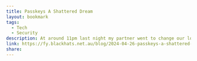 ```yaml
---
title: Passkeys A Shattered Dream
layout: bookmark
tags:
  - Tech
  - Security
description: At around 11pm last night my partner went to change our lounge room lights with our home light control system. When she tried to login, her account couldn't be accessed. Her Apple Keychain had deleted the Passkey she was using on that site.
link: https://fy.blackhats.net.au/blog/2024-04-26-passkeys-a-shattered-dream/
share:
---
```


